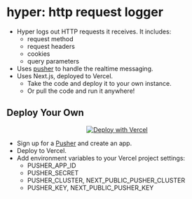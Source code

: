 # hyper: http request logger
 
- Hyper logs out HTTP requests it receives. It includes:
  - request method
  - request headers
  - cookies
  - query parameters
- Uses [pusher](https://pusher.com/) to handle the realtime messaging.
- Uses Next.js, deployed to Vercel.
  - Take the code and deploy it to your own instance.
  - Or pull the code and run it anywhere!

## Deploy Your Own

<p align="center">
  <a href="https://vercel.com/new/clone?repository-url=https%3A%2F%2Fgithub.com%2Ftaptapdan%2Fhyper">
    <img src="https://vercel.com/button" alt="Deploy with Vercel" />
  </a>
</p>

- Sign up for a [Pusher](https://pusher.com/) and create an app.
- Deploy to Vercel.
- Add environment variables to your Vercel project settings:
  - PUSHER_APP_ID
  - PUSHER_SECRET
  - PUSHER_CLUSTER, NEXT_PUBLIC_PUSHER_CLUSTER
  - PUSHER_KEY, NEXT_PUBLIC_PUSHER_KEY
